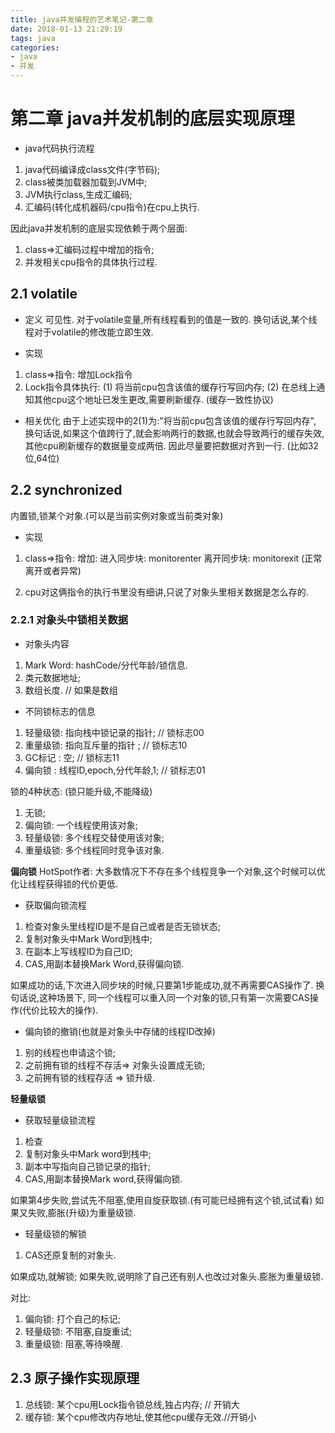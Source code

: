 ```yaml
---
title: java并发编程的艺术笔记-第二章
date: 2018-01-13 21:29:19
tags: java
categories:
- java
- 并发
---
```



# 第二章 java并发机制的底层实现原理

 - java代码执行流程
 1. java代码编译成class文件(字节码);
 2. class被类加载器加载到JVM中;
 3. JVM执行class,生成汇编码;
 4. 汇编码(转化成机器码/cpu指令)在cpu上执行.

因此java并发机制的底层实现依赖于两个层面:
1. class=>汇编码过程中增加的指令;
2. 并发相关cpu指令的具体执行过程. 

## 2.1 volatile
- 定义
可见性. 对于volatile变量,所有线程看到的值是一致的.
换句话说,某个线程对于volatile的修改能立即生效.

- 实现
1. class=>指令: 增加Lock指令
2. Lock指令具体执行: 
(1) 将当前cpu包含该值的缓存行写回内存;
(2) 在总线上通知其他cpu这个地址已发生更改,需要刷新缓存.
(缓存一致性协议)

- 相关优化
由于上述实现中的2(1)为:"将当前cpu包含该值的缓存行写回内存",
换句话说,如果这个值跨行了,就会影响两行的数据,也就会导致两行的缓存失效,
其他cpu刷新缓存的数据量变成两倍. 
因此尽量要把数据对齐到一行. (比如32位,64位)


## 2.2 synchronized
内置锁,锁某个对象.(可以是当前实例对象或当前类对象)

- 实现
1. class=>指令: 
增加: 
进入同步块: monitorenter
离开同步块: monitorexit (正常离开或者异常)

2. cpu对这俩指令的执行书里没有细讲,只说了对象头里相关数据是怎么存的.

### 2.2.1 对象头中锁相关数据
- 对象头内容
1. Mark Word: hashCode/分代年龄/锁信息. 
2. 类元数据地址;
3. 数组长度. // 如果是数组

- 不同锁标志的信息
1. 轻量级锁: 指向栈中锁记录的指针;   // 锁标志00
2. 重量级锁: 指向互斥量的指针    ;   // 锁标志10
3. GC标记  : 空;                     // 锁标志11
4. 偏向锁  : 线程ID,epoch,分代年龄,1; // 锁标志01

锁的4种状态: (锁只能升级,不能降级)
1. 无锁;
2. 偏向锁: 一个线程使用该对象;
3. 轻量级锁: 多个线程交替使用该对象;
4. 重量级锁: 多个线程同时竞争该对象. 

**偏向锁**
HotSpot作者:
大多数情况下不存在多个线程竞争一个对象,这个时候可以优化让线程获得锁的代价更低.

- 获取偏向锁流程
1. 检查对象头里线程ID是不是自己或者是否无锁状态;
2. 复制对象头中Mark Word到栈中;
3. 在副本上写线程ID为自己ID;
4. CAS,用副本替换Mark Word,获得偏向锁. 

如果成功的话,下次进入同步块的时候,只要第1步能成功,就不再需要CAS操作了.
换句话说,这种场景下, 同一个线程可以重入同一个对象的锁,只有第一次需要CAS操作(代价比较大的操作).

- 偏向锁的撤销(也就是对象头中存储的线程ID改掉)
1. 别的线程也申请这个锁;
2. 之前拥有锁的线程不存活=> 对象头设置成无锁;
3. 之前拥有锁的线程存活 => 锁升级.


**轻量级锁**
- 获取轻量级锁流程
1. 检查
2. 复制对象头中Mark word到栈中;
3. 副本中写指向自己锁记录的指针;
4. CAS,用副本替换Mark word,获得偏向锁. 

如果第4步失败,尝试先不阻塞,使用自旋获取锁.(有可能已经拥有这个锁,试试看)
如果又失败,膨胀(升级)为重量级锁.


- 轻量级锁的解锁
1. CAS还原复制的对象头.

如果成功,就解锁;
如果失败,说明除了自己还有别人也改过对象头.膨胀为重量级锁.

对比:
1. 偏向锁: 打个自己的标记;
2. 轻量级锁: 不阻塞,自旋重试;
3. 重量级锁: 阻塞,等待唤醒.

## 2.3 原子操作实现原理
1. 总线锁: 某个cpu用Lock指令锁总线,独占内存; // 开销大
2. 缓存锁: 某个cpu修改内存地址,使其他cpu缓存无效.//开销小



